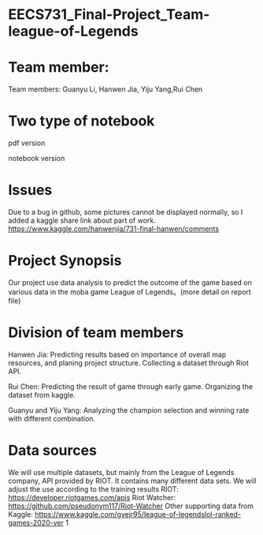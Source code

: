 # EECS731_Final-Project_Team-league-of-Legends

# Team member:
Team members: Guanyu Li, Hanwen Jia, Yiju Yang,Rui Chen

# Two type of notebook
pdf version

notebook version

# Issues
Due to a bug in github, some pictures cannot be displayed normally, so I added a kaggle share link about part of work.
https://www.kaggle.com/hanwenjia/731-final-hanwen/comments

# Project Synopsis
Our project use data analysis to predict the outcome of the game based on
various data in the moba game League of Legends。(more detail on report file)

# Division of team members
Hanwen Jia: Predicting results based on importance of overall map
resources, and planing project structure. Collecting a dataset through Riot
API.

Rui Chen: Predicting the result of game through early game. Organizing the
dataset from kaggle.

Guanyu and Yiju Yang: Analyzing the champion selection and winning rate
with different combination.

# Data sources
We will use multiple datasets, but mainly from the League of Legends
company, API provided by RIOT. It contains many different data sets. We will
adjust the use according to the training results
RIOT: https://developer.riotgames.com/apis
Riot Watcher: https://github.com/pseudonym117/Riot-Watcher
Other supporting data from Kaggle:
https://www.kaggle.com/gyejr95/league-of-legendslol-ranked-games-2020-ver
1
